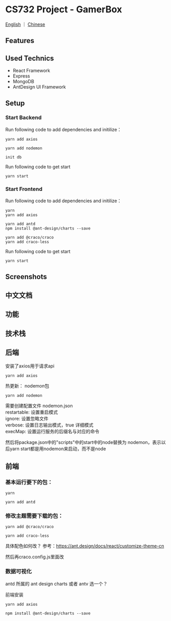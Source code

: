 # CS732 Project - GamerBox

[English](#) ｜ [Chinese](#中文文档)

## Features


## Used Technics 

* React Framework
* Express
* MongoDB
* AntDesign UI Framework

## Setup 

### Start Backend

Run following code to add dependencies and initilize：

```
yarn add axios
```

```
yarn add nodemon
```

```
init db
```

Run following code to get start

```
yarn start
```


### Start Frontend

Run following code to add dependencies and initilize：

```
yarn
yarn add axios

yarn add antd
npm install @ant-design/charts --save

yarn add @craco/craco
yarn add craco-less
```

Run following code to get start

```
yarn start
```

## Screenshots





## 中文文档

## 功能

## 技术栈



## 后端

安装了axios用于请求api
```
yarn add axios
```

热更新： nodemon包
```
yarn add nodemon
```

需要创建配置文件 nodemon.json  
restartable: 设置重启模式  
ignore: 设置忽略文件  
verbose: 设置日志输出模式，true 详细模式  
execMap: 设置运行服务的后缀名与对应的命令  

然后将package.json中的"scripts"中的start中的node替换为 nodemon，表示以后yarn start都是用nodemon来启动，而不是node



## 前端

### 基本运行要下的包：

```
yarn
```

```
yarn add antd
```

### 修改主题需要下载的包：

```
yarn add @craco/craco
```

```
yarn add craco-less
```

具体配色如何改？ 参考：https://ant.design/docs/react/customize-theme-cn  

然后再craco.config.js里面改

### 数据可视化

antd 所属的      ant design charts 或者  antv 选一个？

前端安装
```
yarn add axios

npm install @ant-design/charts --save
```


